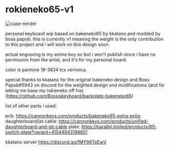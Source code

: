 # rokieneko65-v1
![case-render](https://media.discordapp.net/attachments/903392643478859817/1118052988494299188/case-render.png?width=767&height=431)

personal keyboard wip based on bakeneko65 by kkatano and modded by boss papob. this is currently v1 meaning the weight is the only contribution to this project and i will work on this design soon.

actual engraving is my anime boy oc but i won't publish since i have no permission from the artist, and it's for my personal board.

color is pantone 19-3834 tcx vernoica.

special thanks to kkatano for the original bakeneko design and Boss Papob#5943 on discord for the weighted design and modifications (and for letting me base my rokieneko off his) (https://github.com/Bossiskeyboard/backplate-bakeneko65)


list of other parts i used:

pcb: https://cannonkeys.com/products/bakeneko65-extra-pcbs
daughterboard/jst cable: https://cannonkeys.com/products/unified-daughterboard-and-jst-cable
plate: https://parallel.limited/products/65-switch-plate?variant=41544843198651


kkatano server
https://discord.gg/fMY96TeEwV 